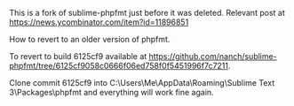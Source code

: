 This is a fork of sublime-phpfmt just before it was deleted. Relevant post at https://news.ycombinator.com/item?id=11896851

How to revert to an older version of phpfmt.

To revert to build 6125cf9 available at https://github.com/nanch/sublime-phpfmt/tree/6125cf9058c0666f06ed758f0f5451996f7c7211.

Clone commit 6125cf9 into C:\Users\Me\AppData\Roaming\Sublime Text 3\Packages\phpfmt and everything will work fine again.

